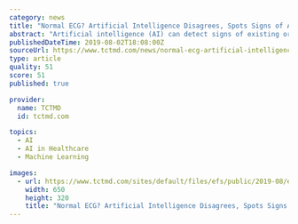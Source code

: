 ```yaml
---
category: news
title: "Normal ECG? Artificial Intelligence Disagrees, Spots Signs of A-fib"
abstract: "Artificial intelligence (AI) can detect signs of existing or emerging ... However, false negatives might also be part of the outcomes and would prevent appropriate therapy,” Hendricks and Fabritz note, adding that for this reason “the AI-enabled ..."
publishedDateTime: 2019-08-02T18:08:00Z
sourceUrl: https://www.tctmd.com/news/normal-ecg-artificial-intelligence-disagrees-spots-signs-fib
type: article
quality: 51
score: 51
published: true

provider:
  name: TCTMD
  id: tctmd.com

topics:
  - AI
  - AI in Healthcare
  - Machine Learning

images:
  - url: https://www.tctmd.com/sites/default/files/efs/public/2019-08/eye650.jpg
    width: 650
    height: 320
    title: "Normal ECG? Artificial Intelligence Disagrees, Spots Signs of A-fib"
---
```

